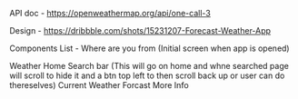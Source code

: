 API doc - https://openweathermap.org/api/one-call-3

Design - https://dribbble.com/shots/15231207-Forecast-Weather-App

Components List -
Where are you from (Initial screen when app is opened)

Weather Home
    Search bar (This will go on home and whne searched page will scroll to hide it and a btn top left to then scroll back up or user can do thereselves)
    Current Weather
    Forcast
    More Info
